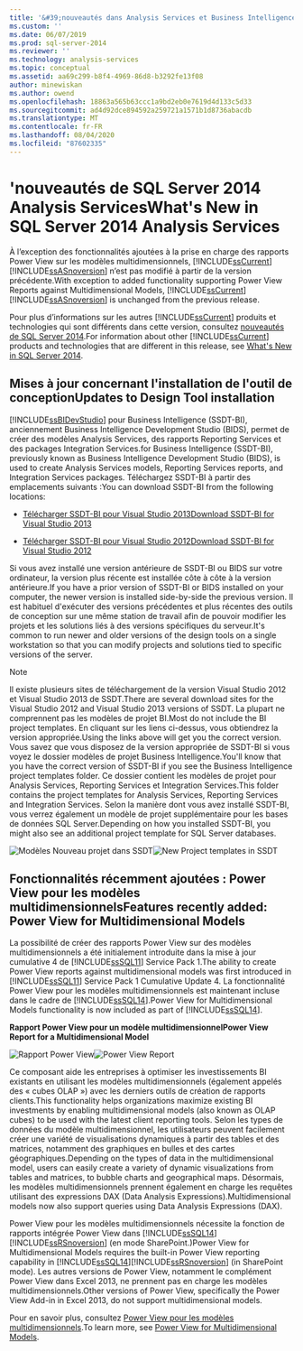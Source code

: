 ```yaml
---
title: '&#39;nouveautés dans Analysis Services et Business Intelligence | Microsoft Docs'
ms.custom: ''
ms.date: 06/07/2019
ms.prod: sql-server-2014
ms.reviewer: ''
ms.technology: analysis-services
ms.topic: conceptual
ms.assetid: aa69c299-b8f4-4969-86d8-b3292fe13f08
author: minewiskan
ms.author: owend
ms.openlocfilehash: 18863a565b63ccc1a9bd2eb0e7619d4d133c5d33
ms.sourcegitcommit: ad4d92dce894592a259721a1571b1d8736abacdb
ms.translationtype: MT
ms.contentlocale: fr-FR
ms.lasthandoff: 08/04/2020
ms.locfileid: "87602335"
---
```

# <a name="what39s-new-in-sql-server-2014-analysis-services"></a><span data-ttu-id="7542b-102">&#39;nouveautés de SQL Server 2014 Analysis Services</span><span class="sxs-lookup"><span data-stu-id="7542b-102">What&#39;s New in SQL Server 2014 Analysis Services</span></span>
  <span data-ttu-id="7542b-103">À l’exception des fonctionnalités ajoutées à la prise en charge des rapports Power View sur les modèles multidimensionnels, [!INCLUDE[ssCurrent](../includes/sscurrent-md.md)] [!INCLUDE[ssASnoversion](../includes/ssasnoversion-md.md)] n’est pas modifié à partir de la version précédente.</span><span class="sxs-lookup"><span data-stu-id="7542b-103">With exception to added functionality supporting Power View Reports against Multidimensional Models, [!INCLUDE[ssCurrent](../includes/sscurrent-md.md)] [!INCLUDE[ssASnoversion](../includes/ssasnoversion-md.md)] is unchanged from the previous release.</span></span>

 <span data-ttu-id="7542b-104">Pour plus d’informations sur les autres [!INCLUDE[ssCurrent](../includes/sscurrent-md.md)] produits et technologies qui sont différents dans cette version, consultez [nouveautés de SQL Server 2014](../sql-server/what-s-new-in-sql-server-2016.md).</span><span class="sxs-lookup"><span data-stu-id="7542b-104">For information about other [!INCLUDE[ssCurrent](../includes/sscurrent-md.md)] products and technologies that are different in this release, see [What's New in SQL Server 2014](../sql-server/what-s-new-in-sql-server-2016.md).</span></span>

## <a name="updates-to-design-tool-installation"></a><span data-ttu-id="7542b-105">Mises à jour concernant l'installation de l'outil de conception</span><span class="sxs-lookup"><span data-stu-id="7542b-105">Updates to Design Tool installation</span></span>
 [!INCLUDE[ssBIDevStudio](../includes/ssbidevstudio-md.md)] <span data-ttu-id="7542b-106">pour Business Intelligence (SSDT-BI), anciennement Business Intelligence Development Studio (BIDS), permet de créer des modèles Analysis Services, des rapports Reporting Services et des packages Integration Services.</span><span class="sxs-lookup"><span data-stu-id="7542b-106">for Business Intelligence (SSDT-BI), previously known as Business Intelligence Development Studio (BIDS), is used to create Analysis Services models, Reporting Services reports, and Integration Services packages.</span></span> <span data-ttu-id="7542b-107">Téléchargez SSDT-BI à partir des emplacements suivants :</span><span class="sxs-lookup"><span data-stu-id="7542b-107">You can download SSDT-BI from the following locations:</span></span>

-   [<span data-ttu-id="7542b-108">Télécharger SSDT-BI pour Visual Studio 2013</span><span class="sxs-lookup"><span data-stu-id="7542b-108">Download SSDT-BI for Visual Studio 2013</span></span>](https://go.microsoft.com/fwlink/p/?LinkId=396526)

-   [<span data-ttu-id="7542b-109">Télécharger SSDT-BI pour Visual Studio 2012</span><span class="sxs-lookup"><span data-stu-id="7542b-109">Download SSDT-BI for Visual Studio 2012</span></span>](https://go.microsoft.com/fwlink/p/?LinkID=273673)

 <span data-ttu-id="7542b-110">Si vous avez installé une version antérieure de SSDT-BI ou BIDS sur votre ordinateur, la version plus récente est installée côte à côte à la version antérieure.</span><span class="sxs-lookup"><span data-stu-id="7542b-110">If you have a prior version of SSDT-BI or BIDS installed on your computer, the newer version is installed side-by-side the previous version.</span></span> <span data-ttu-id="7542b-111">Il est habituel d'exécuter des versions précédentes et plus récentes des outils de conception sur une même station de travail afin de pouvoir modifier les projets et les solutions liés à des versions spécifiques du serveur.</span><span class="sxs-lookup"><span data-stu-id="7542b-111">It's common to run newer and older versions of the design tools on a single workstation so that you can modify projects and solutions tied to specific versions of the server.</span></span>

> [!NOTE]
>  <span data-ttu-id="7542b-112">Il existe plusieurs sites de téléchargement de la version Visual Studio 2012 et Visual Studio 2013 de SSDT.</span><span class="sxs-lookup"><span data-stu-id="7542b-112">There are several download sites for the Visual Studio 2012 and Visual Studio 2013 versions of SSDT.</span></span> <span data-ttu-id="7542b-113">La plupart ne comprennent pas les modèles de projet BI.</span><span class="sxs-lookup"><span data-stu-id="7542b-113">Most do not include the BI project templates.</span></span> <span data-ttu-id="7542b-114">En cliquant sur les liens ci-dessus, vous obtiendrez la version appropriée.</span><span class="sxs-lookup"><span data-stu-id="7542b-114">Using the links above will get you the correct version.</span></span> <span data-ttu-id="7542b-115">Vous savez que vous disposez de la version appropriée de SSDT-BI si vous voyez le dossier modèles de projet Business Intelligence.</span><span class="sxs-lookup"><span data-stu-id="7542b-115">You'll know that you have the correct version of SSDT-BI if you see the Business Intelligence project templates folder.</span></span> <span data-ttu-id="7542b-116">Ce dossier contient les modèles de projet pour Analysis Services, Reporting Services et Integration Services.</span><span class="sxs-lookup"><span data-stu-id="7542b-116">This folder contains the project templates for Analysis Services, Reporting Services and Integration Services.</span></span> <span data-ttu-id="7542b-117">Selon la manière dont vous avez installé SSDT-BI, vous verrez également un modèle de projet supplémentaire pour les bases de données SQL Server.</span><span class="sxs-lookup"><span data-stu-id="7542b-117">Depending on how you installed SSDT-BI, you might also see an additional project template for SQL Server databases.</span></span>

 <span data-ttu-id="7542b-118">![Modèles Nouveau projet dans SSDT](media/ssdt-biprojects.png "Modèles Nouveau projet dans SSDT")</span><span class="sxs-lookup"><span data-stu-id="7542b-118">![New Project templates in SSDT](media/ssdt-biprojects.png "New Project templates in SSDT")</span></span>

## <a name="features-recently-added-power-view-for-multidimensional-models"></a><span data-ttu-id="7542b-119">Fonctionnalités récemment ajoutées : Power View pour les modèles multidimensionnels</span><span class="sxs-lookup"><span data-stu-id="7542b-119">Features recently added: Power View for Multidimensional Models</span></span>
 <span data-ttu-id="7542b-120">La possibilité de créer des rapports Power View sur des modèles multidimensionnels a été initialement introduite dans la mise à jour cumulative 4 de [!INCLUDE[ssSQL11](../includes/sssql11-md.md)] Service Pack 1.</span><span class="sxs-lookup"><span data-stu-id="7542b-120">The ability to create Power View reports against multidimensional models was first introduced in [!INCLUDE[ssSQL11](../includes/sssql11-md.md)] Service Pack 1 Cumulative Update 4.</span></span> <span data-ttu-id="7542b-121">La fonctionnalité Power View pour les modèles multidimensionnels est maintenant incluse dans le cadre de [!INCLUDE[ssSQL14](../includes/sssql14-md.md)].</span><span class="sxs-lookup"><span data-stu-id="7542b-121">Power View for Multidimensional Models functionality is now included as part of [!INCLUDE[ssSQL14](../includes/sssql14-md.md)].</span></span>

 <span data-ttu-id="7542b-122">**Rapport Power View pour un modèle multidimensionnel**</span><span class="sxs-lookup"><span data-stu-id="7542b-122">**Power View Report for a Multidimensional Model**</span></span>

 <span data-ttu-id="7542b-123">![Rapport Power View](media/powerviewreport-wn.gif "Rapport Power View")</span><span class="sxs-lookup"><span data-stu-id="7542b-123">![Power View Report](media/powerviewreport-wn.gif "Power View Report")</span></span>

 <span data-ttu-id="7542b-124">Ce composant aide les entreprises à optimiser les investissements BI existants en utilisant les modèles multidimensionnels (également appelés des « cubes OLAP ») avec les derniers outils de création de rapports clients.</span><span class="sxs-lookup"><span data-stu-id="7542b-124">This functionality helps organizations maximize existing BI investments by enabling multidimensional models (also known as OLAP cubes) to be used with the latest client reporting tools.</span></span> <span data-ttu-id="7542b-125">Selon les types de données du modèle multidimensionnel, les utilisateurs peuvent facilement créer une variété de visualisations dynamiques à partir des tables et des matrices, notamment des graphiques en bulles et des cartes géographiques.</span><span class="sxs-lookup"><span data-stu-id="7542b-125">Depending on the types of data in the multidimensional model, users can easily create a variety of dynamic visualizations from tables and matrices, to bubble charts and geographical maps.</span></span> <span data-ttu-id="7542b-126">Désormais, les modèles multidimensionnels prennent également en charge les requêtes utilisant des expressions DAX (Data Analysis Expressions).</span><span class="sxs-lookup"><span data-stu-id="7542b-126">Multidimensional models now also support queries using Data Analysis Expressions (DAX).</span></span>

 <span data-ttu-id="7542b-127">Power View pour les modèles multidimensionnels nécessite la fonction de rapports intégrée Power View dans [!INCLUDE[ssSQL14](../includes/sssql14-md.md)][!INCLUDE[ssRSnoversion](../includes/ssrsnoversion-md.md)] (en mode SharePoint.)</span><span class="sxs-lookup"><span data-stu-id="7542b-127">Power View for Multidimensional Models requires the built-in Power View reporting capability in [!INCLUDE[ssSQL14](../includes/sssql14-md.md)][!INCLUDE[ssRSnoversion](../includes/ssrsnoversion-md.md)] (in SharePoint mode).</span></span> <span data-ttu-id="7542b-128">Les autres versions de Power View, notamment le complément Power View dans Excel 2013, ne prennent pas en charge les modèles multidimensionnels.</span><span class="sxs-lookup"><span data-stu-id="7542b-128">Other versions of Power View, specifically the Power View Add-in in Excel 2013, do not support multidimensional models.</span></span>

 <span data-ttu-id="7542b-129">Pour en savoir plus, consultez [Power View pour les modèles multidimensionnels](https://msdn.microsoft.com/library/dn140246.aspx).</span><span class="sxs-lookup"><span data-stu-id="7542b-129">To learn more, see [Power View for Multidimensional Models](https://msdn.microsoft.com/library/dn140246.aspx).</span></span>


